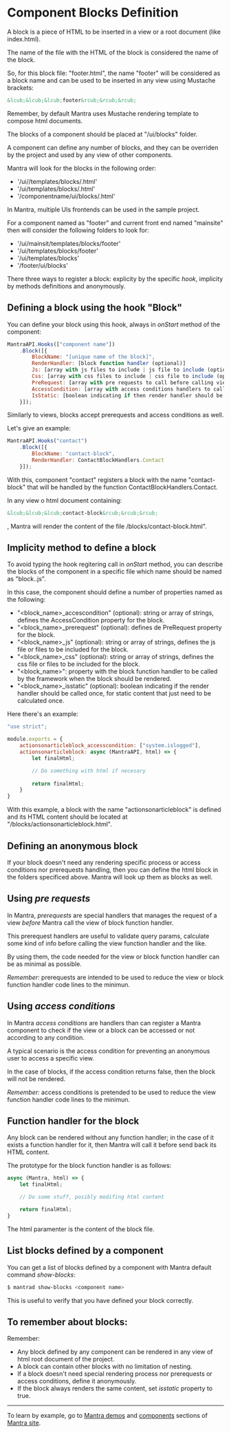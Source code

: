 # Component Blocks Definition

A block is a piece of HTML to be inserted in a view or a root document (like index.html).

The name of the file with the HTML of the block is considered the name of the block.

So, for this block file: "footer.html", the name "footer" will be considered as a block name and can be used to be inserted in any view using Mustache brackets:

```html
&lcub;&lcub;&lcub;footer&rcub;&rcub;&rcub;
```

Remember, by default Mantra uses Mustache rendering template to compose html documents.

The blocks of a component should be placed at "/ui/blocks" folder.

A component can define any number of blocks, and they can be overriden by the project and used by any view of other components.

Mantra will look for the blocks in the following order:

* '/ui/<current frontend>/templates/blocks/<block name>.html'
* '/ui/templates/blocks/<block name>.html'
* '/componentname/ui/blocks/<block name>.html'

In Mantra, multiple UIs frontends can be used in the sample project.

For a component named as "footer" and current front end named "mainsite" then will consider the following folders to look for:

* '/ui/mainsit/templates/blocks/footer' 
* '/ui/templates/blocks/footer' 
* '/ui/templates/blocks'
* '/footer/ui/blocks'

There three ways to register a block: explicity by the specific *hook*, implicity by methods definitions and anonymously.

## Defining a block using the hook "Block"

You can define your block using this hook, always in *onStart* method of the component:

```js
MantraAPI.Hooks(["component name"])
    .Block([{
        BlockName: "[unique name of the block]",
        RenderHandler: [block function handler (optional)]
        Js: [array with js files to include | js file to include (optional)],
        Css: [array with css files to include | css file to include (optional)],
        PreRequest: [array with pre requests to call before calling view handler (optional)],
        AccessCondition: [array with access conditions handlers to call before calling view handler (optional)],
        IsStatic: [boolean indicating if then render handler should be called once (optional)]
    }]);
```

Similarly to views, blocks accept prerequests and access conditions as well.

Let's give an example:

```js
MantraAPI.Hooks("contact")
    .Block([{
        BlockName: "contact-block",
        RenderHandler: ContactBlockHandlers.Contact
    }]);
```

With this, component "contact" registers a block with the name "contact-block" that will be handled by the function ContactBlockHandlers.Contact.

In any view o html document containing:

```html
&lcub;&lcub;&lcub;contact-block&rcub;&rcub;&rcub;
```

, Mantra will render the content of the file /blocks/contact-block.html".

## Implicity method to define a block

To avoid typing the hook regitering call in *onStart* method, you can describe the blocks of the component in a specific file which name should be named as "block.<component name>.js".

In this case, the component should define a number of properties named as the following:

* "<block_name>_accescondition" (optional): string or array of strings, defines the AccessCondition property for the block.
* "<block_name>_prerequest" (optional): defines de PreRequest property for the block.
* "<block_name>_js" (optional): string or array of strings, defines the js file or files to be included for the block.
* "<block_name>_css" (optional): string or array of strings, defines the css file or files to be included for the block.
* "<block_name>": property with the block function handler to be called by the framework when the block should be rendered.
* "<block_name>_isstatic" (optional): boolean indicating if the render handler should be called once, for static content that just need to be calculated once.

Here there's an example:

```js
"use strict";

module.exports = {
    actionsonarticleblock_accesscondition: ["system.islogged"],
    actionsonarticleblock: async (MantraAPI, html) => {
        let finalHtml;

        // Do something with html if necesary
        
        return finalHtml;
    }
}
```

With this example, a block with the name "actionsonarticleblock" is defined and its HTML content should be located at "/blocks/actionsonarticleblock.html".

## Defining an anonymous block

If your block doesn't need any rendering specific process or access conditions nor prerequests handling, then you can define the html block in the folders specificed above. Mantra will look up them as blocks as well.

## Using *pre requests*

In Mantra, *prerequests* are special handlers that manages the request of a view *before* Mantra call the view of block function handler.

This prerequest handlers are useful to validate query params, calculate some kind of info before calling the view function handler and the like.

By using them, the code needed for the view or block function handler can be as minimal as possible.

*Remember:* prerequests are intended to be used to reduce the view or block function handler code lines to the minimun.

## Using *access conditions*

In Mantra *access conditions* are handlers than can register a Mantra component to check if the view or a block can be accessed or not according to any condition.

A typical scenario is the access condition for preventing an anonymous user to access a specific view.

In the case of blocks, if the access condition returns false, then the block will not be rendered.

*Remember:* access conditions is pretended to be used to reduce the view function handler code lines to the minimun.

## Function handler for the block

Any block can be rendered without any function handler; in the case of it exists a function handler for it, then Mantra will call it before send back its HTML content.

The prototype for the block function handler is as follows:

```js
async (Mantra, html) => {
    let finalHtml;

    // Do some stuff, posibly modifing html content

    return finalHtml;
}
```

The html paramenter is the content of the block file.

## List blocks defined by a component

You can get a list of blocks defined by a component with Mantra default command *show-blocks*:

```bash
$ mantrad show-blocks <component name>
```

This is useful to verify that you have defined your block correctly.

## To remember about blocks:

Remember:

* Any block defined by any component can be rendered in any view of html root document of the project.
* A block can contain other blocks with no limitation of nesting.
* If a block doesn't need special rendering process nor prerequests or access conditions, define it anonymously.
* If the block always renders the same content, set *isstatic* property to true.

***
To learn by example, go to [Mantra demos](https://www.mantrajs.com/mantrademos/showall) and [components](https://www.mantrajs.com/marketplacecomponent/components) sections of [Mantra site](https://www.mantrajs.com).